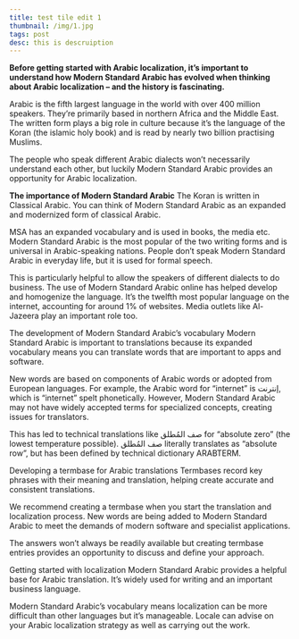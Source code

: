```yaml
---
title: test tile edit 1
thumbnail: /img/1.jpg
tags: post
desc: this is descruiption
---
```

**Before getting started with Arabic localization, it’s important to understand how Modern Standard Arabic has evolved when thinking about Arabic localization – and the history is fascinating.**

Arabic is the fifth largest language in the world with over 400 million speakers. They’re primarily based in northern Africa and the Middle East. The written form plays a big role in culture because it’s the language of the Koran (the islamic holy book) and is read by nearly two billion practising Muslims.

The people who speak different Arabic dialects won’t necessarily understand each other, but luckily Modern Standard Arabic provides an opportunity for Arabic localization.

**The importance of Modern Standard Arabic**
The Koran is written in Classical Arabic. You can think of Modern Standard Arabic as an expanded and modernized form of classical Arabic.

MSA has an expanded vocabulary and is used in books, the media etc. Modern Standard Arabic is the most popular of the two writing forms and is universal in Arabic-speaking nations. People don’t speak Modern Standard Arabic in everyday life, but it is used for formal speech.

This is particularly helpful to allow the speakers of different dialects to do business. The use of Modern Standard Arabic online has helped develop and homogenize the language. It’s the twelfth most popular language on the internet, accounting for around 1% of websites. Media outlets like Al-Jazeera play an important role too.

The development of Modern Standard Arabic’s vocabulary
Modern Standard Arabic is important to translations because its expanded vocabulary means you can translate words that are important to apps and software.

New words are based on components of Arabic words or adopted from European languages. For example, the Arabic word for “internet” is إنترنت, which is “internet” spelt phonetically. However, Modern Standard Arabic may not have widely accepted terms for specialized concepts, creating issues for translators.

This has led to technical translations like صف المُطلق for “absolute zero” (the lowest temperature possible). صف المُطلق literally translates as “absolute row”, but has been defined by technical dictionary ARABTERM.

Developing a termbase for Arabic translations
Termbases record key phrases with their meaning and translation, helping create accurate and consistent translations.

We recommend creating a termbase when you start the translation and localization process. New words are being added to Modern Standard Arabic to meet the demands of modern software and specialist applications.

The answers won’t always be readily available but creating termbase entries provides an opportunity to discuss and define your approach.

Getting started with localization
Modern Standard Arabic provides a helpful base for Arabic translation. It’s widely used for writing and an important business language.

Modern Standard Arabic’s vocabulary means localization can be more difficult than other languages but it’s manageable. Locale can advise on your Arabic localization strategy as well as carrying out the work.